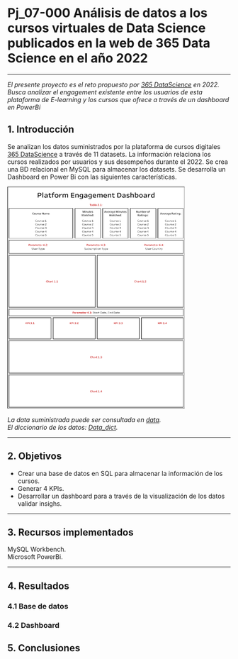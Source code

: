 # <h1> Pj_07-000 Análisis de datos a los cursos virtuales de Data Science publicados en la web de 365 Data Science en el año 2022 </h1> 

<hr>

*El presente proyecto es el reto propuesto por [365 DataScience](https://365datascience.com/) en 2022. Busca analizar el engagement existente entre los usuarios de esta plataforma de E-learning y los cursos que ofrece a través de un dashboard en PowerBi*<br>

## 1. Introducción

Se analizan los datos suministrados por la plataforma de cursos digitales [365 DataScience](https://365datascience.com/) a través de 11 datasets. La información relaciona los cursos realizados por usuarios y sus desempeños durante el 2022. Se crea una BD relacional en MySQL para almacenar los datasets. Se desarrolla un Dashboard en Power Bi con las siguientes características. 

<img src="src/365_dashboard_skeleton.png" width="400" height="500px">

*La data suministrada puede ser consultada en [data](https://github.com/jospinoponce/reto_365data_2022/tree/main/data).*<br>
*El diccionario de los datos: [Data_dict](https://github.com/jospinoponce/reto_365data_2022/blob/main/data_dict.xlsx).*
<hr>

## 2. Objetivos

- Crear una base de datos en SQL para almacenar la información de los cursos.
- Generar 4 KPIs.
- Desarrollar un dashboard para a través de la visualización de los datos validar insighs.  

<hr>

## 3. Recursos implementados

MySQL Workbench.<br>
Microsoft PowerBi. <hr>

## 4. Resultados
### 4.1 Base de datos
### 4.2 Dashboard

## 5. Conclusiones



